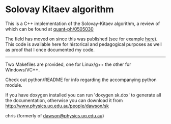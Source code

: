 # Solovay Kitaev algorithm
This is a C++ implementation of the Solovay-Kitaev algorithm, a review of which can be found at
[quant-ph/0505030](https://arxiv.org/abs/quant-ph/0505030)

The field has moved on since this was published (see for example [here](https://arxiv.org/abs/1510.03888)). This code is available here for historical and pedagogical purposes as well as proof that I once documented my code. 

---

Two Makefiles are provided, one for Linux/g++ the other for Windows/VC++. 

Check out python/README for info regarding the accompanying python module.

If you have doxygen installed you can run 'doxygen sk.dox' to generate all the documentation, otherwise you can download it from http://www.physics.uq.edu.au/people/dawson/sk

chris (formerly of dawson@physics.uq.edu.au)
